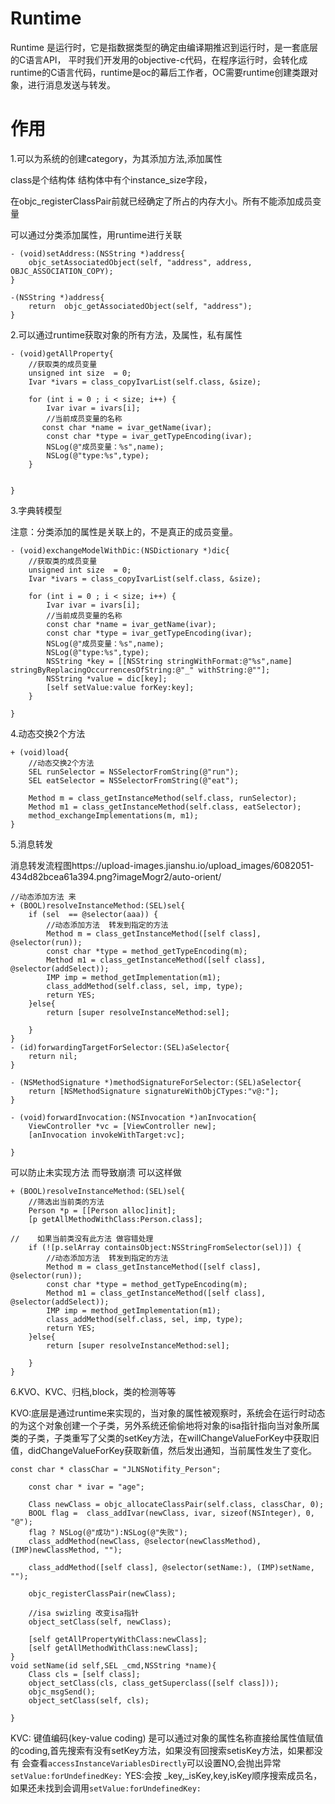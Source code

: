 # Runtime

Runtime 是运行时，它是指数据类型的确定由编译期推迟到运行时，是一套底层的C语言API，
平时我们开发用的objective-c代码，在程序运行时，会转化成runtime的C语言代码，runtime是oc的幕后工作者，OC需要runtime创建类跟对象，进行消息发送与转发。

# 作用
1.可以为系统的创建category，为其添加方法,添加属性

class是个结构体 结构体中有个instance_size字段，

在objc_registerClassPair前就已经确定了所占的内存大小。所有不能添加成员变量

可以通过分类添加属性，用runtime进行关联
```
- (void)setAddress:(NSString *)address{
    objc_setAssociatedObject(self, "address", address, OBJC_ASSOCIATION_COPY);
}

-(NSString *)address{
    return  objc_getAssociatedObject(self, "address");
}
```

2.可以通过runtime获取对象的所有方法，及属性，私有属性
```
- (void)getAllProperty{
    //获取类的成员变量
    unsigned int size  = 0;
    Ivar *ivars = class_copyIvarList(self.class, &size);
    
    for (int i = 0 ; i < size; i++) {
        Ivar ivar = ivars[i];
        //当前成员变量的名称
       const char *name = ivar_getName(ivar);
        const char *type = ivar_getTypeEncoding(ivar);
        NSLog(@"成员变量：%s",name);
        NSLog(@"type:%s",type);
    }
    
    
}
```


3.字典转模型

注意：分类添加的属性是关联上的，不是真正的成员变量。


```
- (void)exchangeModelWithDic:(NSDictionary *)dic{
    //获取类的成员变量
    unsigned int size  = 0;
    Ivar *ivars = class_copyIvarList(self.class, &size);
    
    for (int i = 0 ; i < size; i++) {
        Ivar ivar = ivars[i];
        //当前成员变量的名称
        const char *name = ivar_getName(ivar);
        const char *type = ivar_getTypeEncoding(ivar);
        NSLog(@"成员变量：%s",name);
        NSLog(@"type:%s",type);
        NSString *key = [[NSString stringWithFormat:@"%s",name] stringByReplacingOccurrencesOfString:@"_" withString:@""];
        NSString *value = dic[key];
        [self setValue:value forKey:key];
    }
    
}
```

4.动态交换2个方法
```
+ (void)load{
    //动态交换2个方法
    SEL runSelector = NSSelectorFromString(@"run");
    SEL eatSelector = NSSelectorFromString(@"eat");

    Method m = class_getInstanceMethod(self.class, runSelector);
    Method m1 = class_getInstanceMethod(self.class, eatSelector);
    method_exchangeImplementations(m, m1);
}
```




5.消息转发

消息转发流程图https://upload-images.jianshu.io/upload_images/6082051-434d82bcea61a394.png?imageMogr2/auto-orient/
```
//动态添加方法 来
+ (BOOL)resolveInstanceMethod:(SEL)sel{
    if (sel  == @selector(aaa)) {
        //动态添加方法  转发到指定的方法
        Method m = class_getInstanceMethod([self class], @selector(run));
        const char *type = method_getTypeEncoding(m);
        Method m1 = class_getInstanceMethod([self class], @selector(addSelect));
        IMP imp = method_getImplementation(m1);
        class_addMethod(self.class, sel, imp, type);
        return YES;
    }else{
        return [super resolveInstanceMethod:sel];

    }
}
- (id)forwardingTargetForSelector:(SEL)aSelector{
    return nil;
}

- (NSMethodSignature *)methodSignatureForSelector:(SEL)aSelector{
    return [NSMethodSignature signatureWithObjCTypes:"v@:"];
}

- (void)forwardInvocation:(NSInvocation *)anInvocation{
    ViewController *vc = [ViewController new];
    [anInvocation invokeWithTarget:vc];
    
}
```
可以防止未实现方法 而导致崩溃 
可以这样做
```
+ (BOOL)resolveInstanceMethod:(SEL)sel{
    //筛选出当前类的方法
    Person *p = [[Person alloc]init];
    [p getAllMethodWithClass:Person.class];
    
//    如果当前类没有此方法 做容错处理
    if (![p.selArray containsObject:NSStringFromSelector(sel)]) {
        //动态添加方法  转发到指定的方法
        Method m = class_getInstanceMethod([self class], @selector(run));
        const char *type = method_getTypeEncoding(m);
        Method m1 = class_getInstanceMethod([self class], @selector(addSelect));
        IMP imp = method_getImplementation(m1);
        class_addMethod(self.class, sel, imp, type);
        return YES;
    }else{
        return [super resolveInstanceMethod:sel];

    }
}

```
6.KVO、KVC、归档,block，类的检测等等

KVO:底层是通过runtime来实现的，当对象的属性被观察时，系统会在运行时动态的为这个对象创建一个子类，另外系统还偷偷地将对象的isa指针指向当对象所属类的子类，子类重写了父类的setKey方法，在willChangeValueForKey中获取旧值，didChangeValueForKey获取新值，然后发出通知，当前属性发生了变化。
```
const char * classChar = "JLNSNotifity_Person";
    
    const char * ivar = "age";

    Class newClass = objc_allocateClassPair(self.class, classChar, 0);
    BOOL flag =  class_addIvar(newClass, ivar, sizeof(NSInteger), 0, "@");
    flag ? NSLog(@"成功"):NSLog(@"失败");
    class_addMethod(newClass, @selector(newClassMethod), (IMP)newClassMethod, "");
    
    class_addMethod([self class], @selector(setName:), (IMP)setName, "");

    objc_registerClassPair(newClass);
    
    //isa swizling 改变isa指针
    object_setClass(self, newClass);

    [self getAllPropertyWithClass:newClass];
    [self getAllMethodWithClass:newClass];
}
void setName(id self,SEL _cmd,NSString *name){
    Class cls = [self class];
    object_setClass(cls, class_getSuperclass([self class]));
    objc_msgSend();
    object_setClass(self, cls);
    
}

```

KVC: 键值编码(key-value coding) 是可以通过对象的属性名称直接给属性值赋值的coding,首先搜索有没有setKey方法，如果没有回搜索setisKey方法，如果都没有 会查看``accessInstanceVariablesDirectly``可以设置NO,会抛出异常`setValue:forUndefinedKey:` YES:会按 _key,_isKey,key,isKey顺序搜索成员名，如果还未找到会调用`setValue:forUndefinedKey:`


